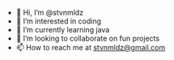 - 👋 Hi, I’m @stvnmldz
- 👀 I’m interested in coding
- 🌱 I’m currently learning java
- 💞️ I’m looking to collaborate on fun projects
- 📫 How to reach me at stvnmldz@gmail.com
